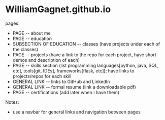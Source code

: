 # WilliamGagnet.github.io

pages:
- PAGE -- about me 
- PAGE -- education
- SUBSECTION OF EDUCATION -- classes (have projects under each of the classes)
- PAGE -- projects (have a link to the repo for each project, have short demos and description of each)
- PAGE -- skills section (list programming languages[python, java, SQL, etc], tools[git, IDEs], frameworks[flask, etc]); have links to projects/repos for each skill
- GENERAL LINK -- links to GitHub and LinkedIn
- GENERAL LINK -- formal resume (link a downloadable pdf)
- PAGE -- certifications (add later when i have them)

Notes:
- use a navbar for general links and navigation between pages